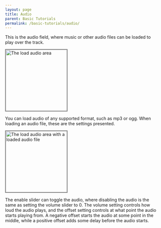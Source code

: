 ```yaml
---
layout: page
title: Audio
parent: Basic Tutorials
permalink: /basic-tutorials/audio/
---
```


This is the audio field, where music or other audio files can be loaded to play over the track.

<img alt="The load audio area" src="{{site.baseurl}}/assets/audio-setting.png" width="200" style="border: 2px solid gray">

You can load audio of any supported format, such as mp3 or ogg. When loading an audio file, these are the settings presented.

<img alt="The load audio area with a loaded audio file" src="{{site.baseurl}}/assets/audio-setting-loaded.png" width="200" style="border: 2px solid gray">

The enable slider can toggle the audio, where disabling the audio is the same as setting the volume slider to 0. The volume setting controls how loud the audio plays, and the offset setting controls at what point the audio starts playing from. A negative offset starts the audio at some point in the middle, while a positive offset adds some delay before the audio starts.